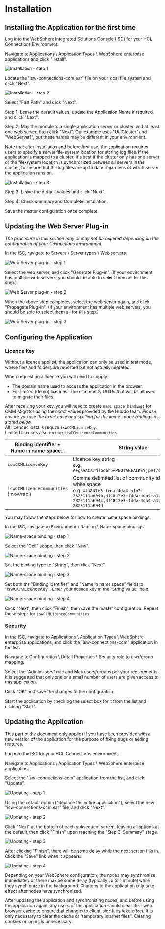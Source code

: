 # Installation

## Installing the Application for the first time

Log into the WebSphere Integrated Solutions Console (ISC) for your HCL Connections Environment.

Navigate to Applications \ Application Types \ WebSphere enterprise applications and click "Install".

![Installation - step 1](/assets/ccm-migrator/install01.png)

Locate the "isw-connections-ccm.ear" file on your local file system and click "Next".

![Installation - step 2](/assets/ccm-migrator/install02.png)

Select "Fast Path" and click "Next".

Step 1: Leave the default values, update the Application Name if required, and click "Next".

Step 2: Map the module to a single application server or cluster, and at least
one web server, then click "Next". Our example uses "UtilCluster" and "WebServer1",
but these names may be different in your environment.

Note that after installation and before first use, the application requires users
to specify a server file-system location for storing log files. If the application
is mapped to a cluster, it's best if the cluster only has one server or the
file-system location is synchronized between all servers in the cluster, to ensure
that the log files are up to date regardless of which server the application runs on.

![Installation - step 3](/assets/ccm-migrator/install03.png)

Step 3: Leave the default values and click "Next".

Step 4: Check summary and Complete installation.

Save the master configuration once complete.

## Updating the Web Server Plug-in

_The procedure in this section may or may not be required depending on the configuration of your Connections environment._

In the ISC, navigate to Servers \ Server types \ Web servers.

![Web Server plug-in - step 1](/assets/ccm-migrator/webserver-plugin01.png)

Select the web server, and click "Generate Plug-in". (If your environment has multiple web servers, you should be able to select them all for this step.)

![Web Server plug-in - step 2](/assets/ccm-migrator/webserver-plugin02.png)

When the above step completes, select the web server again, and click "Propagate Plug-in". (If your environment has multiple web servers, you should be able to select them all for this step.)

![Web Server plug-in - step 3](/assets/ccm-migrator/webserver-plugin03.png)

## Configuring the Application

### Licence Key
Without a licence applied, the application can only be used in test mode, where files and folders are reported but not actually migrated.

When requesting a licence you will need to supply:

- The domain name used to access the application in the browser.
- For limited (demo) licences: The community UUIDs that will be allowed to migrate their files.

After receiving your key, you will need to create `name space bindings`
for CMM Migrator using the _exact_ values provided by the Huddo team.
_Please ensure you use the exact case and spelling for the name space bindings as stated below._<br>
All licenced installs require `iswCCMLicenceKey`.<br>
Limited licences also require `iswCCMLicenceCommunities`.

| Binding identifier +<br> Name in name space... | String value |
|------------------------------------------------|--------------|
| `iswCCMLicenceKey`                             | Licence key string<br>e.g. `A+gAAACsrdTGobh6+PNOTAREALKEYjpVT/6AgMY4SxyOM2ZQ` |
| `iswCCMLicenceCommunities` { nowrap }          | Comma delimited list of community ids without white space<br>e.g. `4f4847e3-fdda-4da4-a1b7-2829111a694b,4f4847e3-fdda-4da4-a1b7-2829111a694c,4f4847e3-fdda-4da4-a1b7-2829111a694d` |

You may follow the steps below for how to create name space bindings.

In the ISC, navigate to Environment \ Naming \ Name space bindings.

![Name-space binding - step 1](/assets/ccm-migrator/namespace-binding01.png)

Select the "Cell" scope, then click "New".

![Name-space binding - step 2](/assets/ccm-migrator/namespace-binding02.png)

Set the binding type to "String", then click "Next".

![Name-space binding - step 3](/assets/ccm-migrator/namespace-binding03.png)

Set both the "Binding identifier" and "Name in name space" fields to "iswCCMLicenceKey". Enter your licence key in the "String value" field.

![Name-space binding - step 4](/assets/ccm-migrator/namespace-binding04.png)

Click "Next", then click "Finish", then save the master configuration. Repeat these steps for `iswCCMLicenceCommunities`.

### Security

In the ISC, navigate to Applications \ Application Types \ WebSphere enterprise
applications, and click the "isw-connections-ccm" application in the list.

Navigate to Configuration \ Detail Properties \ Security role to user/group mapping.

Select the "AdminUsers" role and Map users/groups per your requirements. It is
suggested that only one or a small number of users are given access to this application.

Click "OK" and save the changes to the configuration.

Start the application by checking the select box for it from the list and clicking "Start".

## Updating the Application

This part of the document only applies if you have been provided with a new
version of the application for the purpose of fixing bugs or adding features.

Log into the ISC for your HCL Connections environment.

Navigate to Applications \ Application Types \ WebSphere enterprise applications.

Select the "isw-connections-ccm" application from the list, and click "Update".

![Updating - step 1](/assets/ccm-migrator/update01.png)

Using the default option ("Replace the entire application"), select the new "isw-connections-ccm.ear" file, and click "Next".

![Updating - step 2](/assets/ccm-migrator/update02.png)

Click "Next" at the bottom of each subsequent screen, leaving all options at the default, then click "Finish" upon reaching the "Step 3: Summary" stage.

![Updating - step 3](/assets/ccm-migrator/update03.png)

After clicking "Finish", there will be some delay while the next screen fills in. Click the "Save" link when it appears.

![Updating - step 4](/assets/ccm-migrator/update04.png)

Depending on your WebSphere configuration, the nodes may synchronize immediately or there may be some delay (typically up to 1 minute) while they synchronize in the background. Changes to the application only take effect after nodes have synchronized.

After updating the application and synchronizing nodes, and before using the application again, any users of the application should clear their web browser cache to ensure that changes to client-side files take effect. It is only necessary to clear the cache or "temporary internet files". Clearing cookies or logins is unnecessary.
